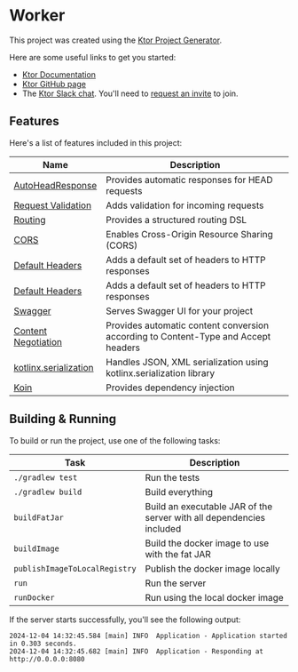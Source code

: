 # Worker

This project was created using the [Ktor Project Generator](https://start.ktor.io).

Here are some useful links to get you started:

- [Ktor Documentation](https://ktor.io/docs/home.html)
- [Ktor GitHub page](https://github.com/ktorio/ktor)
- The [Ktor Slack chat](https://app.slack.com/client/T09229ZC6/C0A974TJ9). You'll need to [request an invite](https://surveys.jetbrains.com/s3/kotlin-slack-sign-up) to join.

## Features

Here's a list of features included in this project:

| Name                                                                   | Description                                                                        |
| ------------------------------------------------------------------------|------------------------------------------------------------------------------------|
| [AutoHeadResponse](https://start.ktor.io/p/auto-head-response)         | Provides automatic responses for HEAD requests                                     |
| [Request Validation](https://start.ktor.io/p/request-validation)       | Adds validation for incoming requests                                              |
| [Routing](https://start.ktor.io/p/routing)                             | Provides a structured routing DSL                                                  |
| [CORS](https://start.ktor.io/p/cors)                                   | Enables Cross-Origin Resource Sharing (CORS)                                       |
| [Default Headers](https://start.ktor.io/p/default-headers)             | Adds a default set of headers to HTTP responses                                    |
| [Default Headers](https://start.ktor.io/p/default-headers)             | Adds a default set of headers to HTTP responses                                    |
| [Swagger](https://start.ktor.io/p/swagger)                             | Serves Swagger UI for your project                                                 |
| [Content Negotiation](https://start.ktor.io/p/content-negotiation)     | Provides automatic content conversion according to Content-Type and Accept headers |
| [kotlinx.serialization](https://start.ktor.io/p/kotlinx-serialization) | Handles JSON, XML serialization using kotlinx.serialization library                |
| [Koin](https://start.ktor.io/p/koin)                                   | Provides dependency injection                                                      |

## Building & Running

To build or run the project, use one of the following tasks:

| Task                          | Description                                                          |
| -------------------------------|---------------------------------------------------------------------- |
| `./gradlew test`              | Run the tests                                                        |
| `./gradlew build`             | Build everything                                                     |
| `buildFatJar`                 | Build an executable JAR of the server with all dependencies included |
| `buildImage`                  | Build the docker image to use with the fat JAR                       |
| `publishImageToLocalRegistry` | Publish the docker image locally                                     |
| `run`                         | Run the server                                                       |
| `runDocker`                   | Run using the local docker image                                     |

If the server starts successfully, you'll see the following output:

```
2024-12-04 14:32:45.584 [main] INFO  Application - Application started in 0.303 seconds.
2024-12-04 14:32:45.682 [main] INFO  Application - Responding at http://0.0.0.0:8080
```

